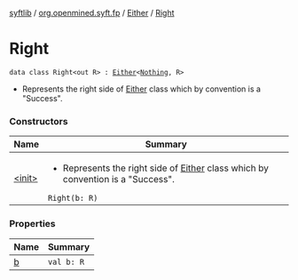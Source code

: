 [syftlib](../../../index.md) / [org.openmined.syft.fp](../../index.md) / [Either](../index.md) / [Right](./index.md)

# Right

`data class Right<out R> : `[`Either`](../index.md)`<`[`Nothing`](https://kotlinlang.org/api/latest/jvm/stdlib/kotlin/-nothing/index.html)`, R>`
* Represents the right side of [Either](../index.md) class which by convention is a "Success".

### Constructors

| Name | Summary |
|---|---|
| [&lt;init&gt;](-init-.md) | <ul><li>Represents the right side of [Either](../index.md) class which by convention is a "Success".</li></ul>`Right(b: R)` |

### Properties

| Name | Summary |
|---|---|
| [b](b.md) | `val b: R` |
